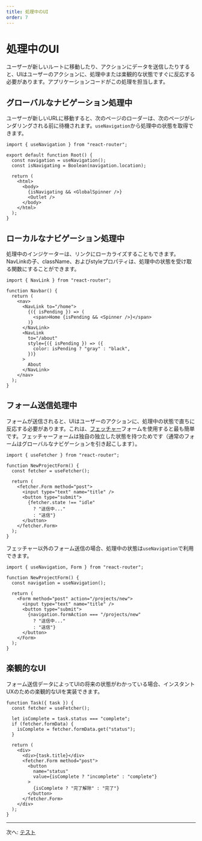 ```yaml
---
title: 処理中のUI
order: 7
---
```


# 処理中のUI

ユーザーが新しいルートに移動したり、アクションにデータを送信したりすると、UIはユーザーのアクションに、処理中または楽観的な状態ですぐに反応する必要があります。アプリケーションコードがこの処理を担当します。


## グローバルなナビゲーション処理中

ユーザーが新しいURLに移動すると、次のページのローダーは、次のページがレンダリングされる前に待機されます。`useNavigation`から処理中の状態を取得できます。

```tsx
import { useNavigation } from "react-router";

export default function Root() {
  const navigation = useNavigation();
  const isNavigating = Boolean(navigation.location);

  return (
    <html>
      <body>
        {isNavigating && <GlobalSpinner />}
        <Outlet />
      </body>
    </html>
  );
}
```

## ローカルなナビゲーション処理中

処理中のインジケーターは、リンクにローカライズすることもできます。NavLinkの子、className、およびstyleプロパティは、処理中の状態を受け取る関数にすることができます。

```tsx
import { NavLink } from "react-router";

function Navbar() {
  return (
    <nav>
      <NavLink to="/home">
        {({ isPending }) => (
          <span>Home {isPending && <Spinner />}</span>
        )}
      </NavLink>
      <NavLink
        to="/about"
        style={({ isPending }) => ({
          color: isPending ? "gray" : "black",
        })}
      >
        About
      </NavLink>
    </nav>
  );
}
```

## フォーム送信処理中

フォームが送信されると、UIはユーザーのアクションに、処理中の状態で直ちに反応する必要があります。これは、[フェッチャー][use_fetcher]フォームを使用すると最も簡単です。フェッチャーフォームは独自の独立した状態を持つためです（通常のフォームはグローバルなナビゲーションを引き起こします）。

```tsx filename=app/project.tsx lines=[10-12]
import { useFetcher } from "react-router";

function NewProjectForm() {
  const fetcher = useFetcher();

  return (
    <fetcher.Form method="post">
      <input type="text" name="title" />
      <button type="submit">
        {fetcher.state !== "idle"
          ? "送信中..."
          : "送信"}
      </button>
    </fetcher.Form>
  );
}
```

フェッチャー以外のフォーム送信の場合、処理中の状態は`useNavigation`で利用できます。

```tsx filename=app/projects/new.tsx
import { useNavigation, Form } from "react-router";

function NewProjectForm() {
  const navigation = useNavigation();

  return (
    <Form method="post" action="/projects/new">
      <input type="text" name="title" />
      <button type="submit">
        {navigation.formAction === "/projects/new"
          ? "送信中..."
          : "送信"}
      </button>
    </Form>
  );
}
```

## 楽観的なUI

フォーム送信データによってUIの将来の状態がわかっている場合、インスタントUXのための楽観的なUIを実装できます。

```tsx filename=app/project.tsx lines=[4-7]
function Task({ task }) {
  const fetcher = useFetcher();

  let isComplete = task.status === "complete";
  if (fetcher.formData) {
    isComplete = fetcher.formData.get("status");
  }

  return (
    <div>
      <div>{task.title}</div>
      <fetcher.Form method="post">
        <button
          name="status"
          value={isComplete ? "incomplete" : "complete"}
        >
          {isComplete ? "完了解除" : "完了"}
        </button>
      </fetcher.Form>
    </div>
  );
}
```

---

次へ: [テスト](./testing)

[use_fetcher]: https://api.reactrouter.com/v7/functions/react_router.useFetcher.html



